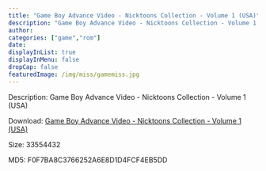 ```yaml
---
title: "Game Boy Advance Video - Nicktoons Collection - Volume 1 (USA)"
description: "Game Boy Advance Video - Nicktoons Collection - Volume 1 (USA)"
author: 
categories: ["game","rom"]
date: 
displayInList: true
displayInMenu: false
dropCap: false
featuredImage: /img/miss/gamemiss.jpg
---
```


Description: Game Boy Advance Video - Nicktoons Collection - Volume 1 (USA)

Download: <a style="text-decoration:underline;" href="https://mega.nz/#!feRgRa6Y!vOKZ28yTOtKrPKQNNd03TuAVyhGJ9cLUAhs5tECCcGI" target = "_blank" rel = "nofollow" > Game Boy Advance Video - Nicktoons Collection - Volume 1 (USA)</a>

Size: 33554432

MD5: F0F7BA8C3766252A6E8D1D4FCF4EB5DD

